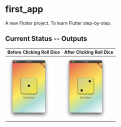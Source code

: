 # first_app

A new Flutter project. To learn Flutter step-by-step.

## Current Status -- Outputs

|Before Clicking Roll Dice | After Clicking Roll Dice |
---------------------------|---------------------------
|<img src="output_images/TextButton-styled.png" alt="Before Clicking Roll Dice" height="200"> | <img src="output_images/dice-2-output.png" alt="After Clicking Roll Dice" height="200">